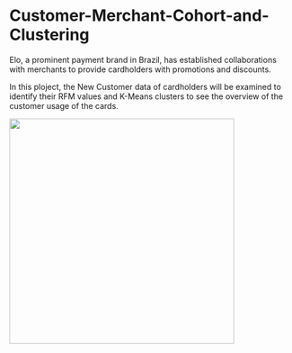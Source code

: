 # Customer-Merchant-Cohort-and-Clustering
Elo, a prominent payment brand in Brazil, has established collaborations with merchants to provide cardholders with promotions and discounts.

In this ploject, the New Customer data of cardholders will be examined to identify their RFM values and K-Means clusters to see the overview of the customer usage of the cards.

<img src="amytakeuchi.github.io/images/Elo_Kmeans.png?" width="400" height="400"/>

